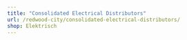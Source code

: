 ```yaml
---
title: "Consolidated Electrical Distributors"
url: /redwood-city/consolidated-electrical-distributors/
shop: Elektrisch
---
```


